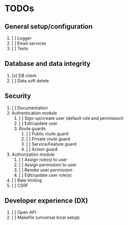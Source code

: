 # TODOs

## General setup/configuration

1. [ ] Logger
2. [ ] Email services
3. [ ] Tests 

## Database and data integrity 

1. [x] DB client 
2. [ ] Data soft delete

## Security

1. [ ] Documentation
2. Authentication module
   1. [ ] Sign-up/create user (default role and permission)
   2. [ ] Edit/update user
   3. Route guards
      1. [ ] Public route guard
      2. [ ] Private route guard
      3. [ ] Service/Feature guard
      4. [ ] Action guard
3. Authorization module
   1. [ ] Assign role(s) to user
   2. [ ] Assign permission to user
   3. [ ] Revoke user permission
   4. [ ] Edit/update user role(s)
4. [ ] Rate limiting
5. [ ] CSRF

## Developer experience (DX)

1. [ ] Open API
2. [ ] Makefile (universal local setup)
